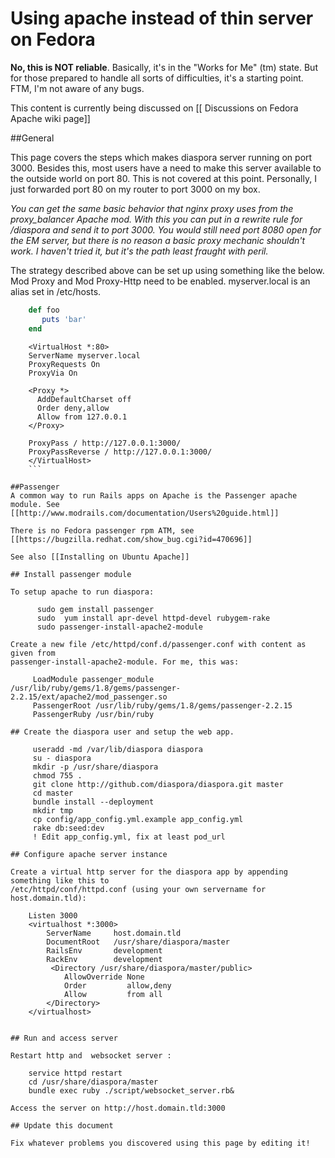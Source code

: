 # Using apache instead of thin server on Fedora
**No, this is  NOT  reliable**. Basically, it's in the "Works for Me" (tm) state. But for those
prepared to handle all sorts of difficulties, it's a starting point. FTM, I'm not aware of any bugs.

This content is currently being discussed on [[ Discussions on Fedora Apache wiki page]]

##General

This page covers the steps which makes diaspora server running on port 3000. Besides this, most users 
have a need to make this server available to the outside world on port 80. This is not covered at this point.
Personally, I just forwarded port 80 on my router to port 3000 on my box.
 
*You can get the same basic behavior that nginx proxy uses from the proxy_balancer Apache mod.
With this you can put in a rewrite rule for /diaspora and send it to port 3000.  You would still need
port 8080 open for the EM server, but there is no reason a basic proxy mechanic shouldn't work.
I haven't tried it, but it's the path least fraught with peril.*

The strategy described above can be set up using something like the below. Mod Proxy and Mod Proxy-Http need to be enabled. myserver.local is an alias set in /etc/hosts.
```ruby
    def foo
       puts 'bar'
    end
  ```
```ApacheConf
    <VirtualHost *:80>
    ServerName myserver.local
    ProxyRequests On
    ProxyVia On

    <Proxy *>
      AddDefaultCharset off
      Order deny,allow
      Allow from 127.0.0.1 
    </Proxy>

    ProxyPass / http://127.0.0.1:3000/
    ProxyPassReverse / http://127.0.0.1:3000/
    </VirtualHost>
    ```

##Passenger
A common way to run Rails apps on Apache is the Passenger apache
module. See [[http://www.modrails.com/documentation/Users%20guide.html]]

There is no Fedora passenger rpm ATM, see
[[https://bugzilla.redhat.com/show_bug.cgi?id=470696]]

See also [[Installing on Ubuntu Apache]]

## Install passenger module

To setup apache to run diaspora:

      sudo gem install passenger
      sudo  yum install apr-devel httpd-devel rubygem-rake
      sudo passenger-install-apache2-module

Create a new file /etc/httpd/conf.d/passenger.conf with content as given from
passenger-install-apache2-module. For me, this was:

     LoadModule passenger_module /usr/lib/ruby/gems/1.8/gems/passenger-2.2.15/ext/apache2/mod_passenger.so
     PassengerRoot /usr/lib/ruby/gems/1.8/gems/passenger-2.2.15
     PassengerRuby /usr/bin/ruby

## Create the diaspora user and setup the web app.

     useradd -md /var/lib/diaspora diaspora
     su - diaspora
     mkdir -p /usr/share/diaspora
     chmod 755 .
     git clone http://github.com/diaspora/diaspora.git master
     cd master
     bundle install --deployment
     mkdir tmp
     cp config/app_config.yml.example app_config.yml
     rake db:seed:dev
     ! Edit app_config.yml, fix at least pod_url
    
## Configure apache server instance

Create a virtual http server for the diaspora app by appending something like this to
/etc/httpd/conf/httpd.conf (using your own servername for host.domain.tld):

    Listen 3000
    <virtualhost *:3000>
        ServerName     host.domain.tld
        DocumentRoot   /usr/share/diaspora/master
        RailsEnv       development
        RackEnv        development
         <Directory /usr/share/diaspora/master/public>
            AllowOverride None
            Order         allow,deny
            Allow         from all
        </Directory>
    </virtualhost>


## Run and access server

Restart http and  websocket server :

    service httpd restart
    cd /usr/share/diaspora/master
    bundle exec ruby ./script/websocket_server.rb&

Access the server on http://host.domain.tld:3000

## Update this document

Fix whatever problems you discovered using this page by editing it!


